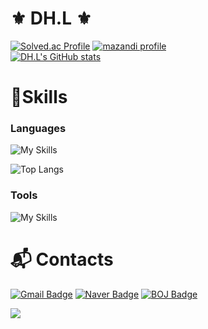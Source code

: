 # ⚜️ DH.L ⚜️

[![Solved.ac Profile](http://mazassumnida.wtf/api/v2/generate_badge?boj=meozigoon)](https://solved.ac/meozigoon/)
[![mazandi profile](http://mazandi.herokuapp.com/api?handle=meozigoon&theme=dark)](https://solved.ac/meozigoon/)
<br>
[![DH.L's GitHub stats](https://github-readme-stats.vercel.app/api?username=meozigoon&show_icons=true&theme=highcontrast)](https://github.com/meozigoon)

# 💪Skills
### Languages
![My Skills](https://skillicons.dev/icons?i=cpp,c,py)

![Top Langs](https://github-readme-stats.vercel.app/api/top-langs/?username=meozigoon&layout=compact)

### Tools
![My Skills](https://skillicons.dev/icons?i=github,visualstudio,vscode,pycharm,arduino)

# :mailbox_with_mail: Contacts
[![Gmail Badge](https://img.shields.io/badge/Gmail-d14836?style=flat-square&logo=Gmail&logoColor=white&link=mailto:meozigoon@gmail.com)](mailto:meozigoon@gmail.com)
[![Naver Badge](https://img.shields.io/badge/Naver-03C75A?style=flat-square&logo=Naver&logoColor=white&link=mailto:meozigoon@naver.com)](mailto:meozigoon@naver.com)
[![BOJ Badge](https://img.shields.io/badge/BOJ-007396?style=flat-square&logo=Baekjoon&logoColor=white&link=acmicpc.net/user/meozigoon)](https://www.acmicpc.net/user/meozigoon)

<img src="https://capsule-render.vercel.app/api?type=waving&color=BDBDC8&height=150&section=footer" />
